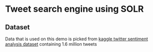 # Tweet search engine using SOLR

## Dataset
Data that is used on this demo is picked from [kaggle twitter sentiment analysis dataset](https://www.kaggle.com/kazanova/sentiment140) containing 1.6 million tweets